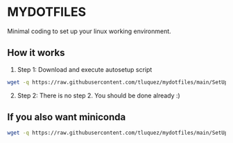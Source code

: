 # MYDOTFILES
Minimal coding to set up your linux working environment.

## How it works
1. Step 1: Download and execute autosetup script
```bash
wget -q https://raw.githubusercontent.com/tluquez/mydotfiles/main/SetUpLinuxOnRemote.sh -O SetUpLinuxOnRemote.sh && chmod +x SetUpLinuxOnRemote.sh; ./SetUpLinuxOnRemote.sh
```

2. Step 2: There is no step 2. You should be done already :)

## If you also want miniconda
```bash
wget -q https://raw.githubusercontent.com/tluquez/mydotfiles/main/SetUpLinuxOnRemote.sh -O SetUpLinuxOnRemote.sh && chmod +x SetUpLinuxOnRemote.sh; ./SetUpLinuxOnRemote.sh conda
```
